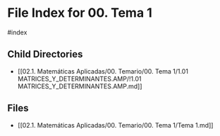 # File Index for 00. Tema 1
#index

## Child Directories

- [[02.1. Matemáticas Aplicadas/00. Temario/00. Tema 1/1.01 MATRICES_Y_DETERMINANTES.AMP/!1.01 MATRICES_Y_DETERMINANTES.AMP.md]]

## Files

- [[02.1. Matemáticas Aplicadas/00. Temario/00. Tema 1/Tema 1.md]]
